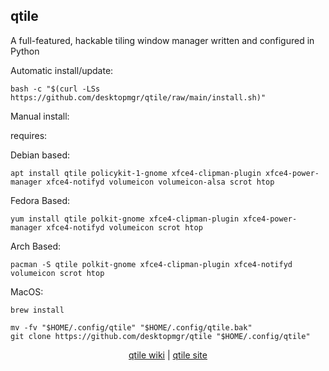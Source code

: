 ## qtile  
  
A full-featured, hackable tiling window manager written and configured in Python  
  
Automatic install/update:

```shell
bash -c "$(curl -LSs https://github.com/desktopmgr/qtile/raw/main/install.sh)"
```

Manual install:
  
requires:

Debian based:

```shell
apt install qtile policykit-1-gnome xfce4-clipman-plugin xfce4-power-manager xfce4-notifyd volumeicon volumeicon-alsa scrot htop
```  

Fedora Based:

```shell
yum install qtile polkit-gnome xfce4-clipman-plugin xfce4-power-manager xfce4-notifyd volumeicon scrot htop
```  

Arch Based:

```shell
pacman -S qtile polkit-gnome xfce4-clipman-plugin xfce4-notifyd volumeicon scrot htop
```  

MacOS:  

```shell
brew install
```
  
```shell
mv -fv "$HOME/.config/qtile" "$HOME/.config/qtile.bak"
git clone https://github.com/desktopmgr/qtile "$HOME/.config/qtile"
```
  
<p align=center>
  <a href="https://wiki.archlinux.org/index.php/qtile" target="_blank" rel="noopener noreferrer">qtile wiki</a>  |  
  <a href="http://qtile.org" target="_blank" rel="noopener noreferrer">qtile site</a>
</p>  

